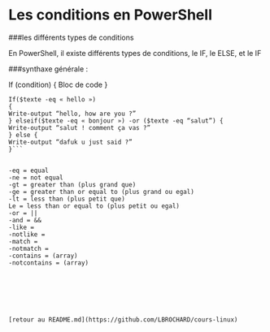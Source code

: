 # Les conditions en PowerShell

 ###les différents types de conditions 

En PowerShell, il existe différents types de conditions, le IF, le ELSE, et le IF

###synthaxe générale :

If (condition)
{
	Bloc de code
}

```$texte = “hello”
If($texte -eq « hello »)
{
Write-output “hello, how are you ?”
} elseif($texte -eq « bonjour ») -or ($texte -eq “salut”) {
Write-output “salut ! comment ça vas ?”
} else {
Write-output “dafuk u just said ?”
}```


-eq = equal
-ne = not equal
-gt = greater than (plus grand que)
-ge = greater than or equal to (plus grand ou egal)
-lt = less than (plus petit que)
Le = less than or equal to (plus petit ou egal)
-or = ||
-and = &&
-like =
-notlike =
-match =
-notmatch =
-contains = (array)
-notcontains = (array)







[retour au README.md](https://github.com/LBROCHARD/cours-linux)
